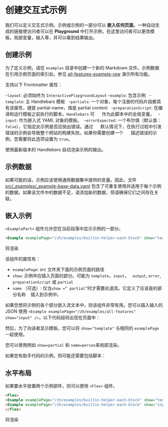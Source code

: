 # 创建交互式示例

我们可以定义交互式示例。示例或示例的一部分可以 **嵌入任何页面**。一种自动生成的链接使访问者可以在 **Playground**
中打开示例，在这里访问者可以更改模板，局部变量，输入等，并可以看到结果输出。

## 创建示例

为了定义示例，请在 `examples` 目录中创建一个新的 Markdown 文件。示例数据在引用示例页面的索引处。参见
[all-features-example-raw](../../examples/all-features.md) 演示所有功能。

支持以下 Frontmatter 属性：

-`layout`: 必须始终为
`InteractivePlaygroundLayout` -`example`: 包含示例   -`template`: 主 Handlebars 模板   -`partials`: 一个对象，每个注册的代码片段都具有该属性，键是 partial-name，值是 partial
content   -`preparationScript`: 在编译和运行模板之前执行的脚本。`Handlebars`
可      作为此脚本中的全局变量。   -`input`: 作为嵌入式 YAML 对象的模板。  -`errorExpected`: 一个布尔值（默认值：
`false`），它指定此示例是否应抛出错误。通过      默认情况下，在执行过程中引发错误的示例会导致整个网站的构建失败。如果你需要创建一个      描述错误的示例，您需要将此选项设置为
`true`。

使用最新版本的 Handlebars 自动渲染示例的输出。

## 示例数据

如果可能的话，示例应该使用通用数据集中提供的变量。因此，文件
[src/\_examples/\_example-base-data.yaml](https://github.com/handlebars-lang/docs/blob/master/src/_examples/_example-base-data.yaml)
包含了可重复使用并适用于每个示例的数据。如果该文件中的数据不足，请添加新的数据，但请确保它们之间存在关联。

## 嵌入示例

`<ExamplePart>` 组件允许您在当前段落中显示示例的一部分。

```md
<Example examplePage="/zh/examples/builtin-helper-each-block" show="template"/>
```

将渲染

<Example examplePage="/zh/examples/builtin-helper-each-block" show="template"/>

该组件的属性有：

- `examplePage`: src 文件夹下面的示例页面的路径
- `show`: 示例中应插入页面的部分。可能为 `template`，`input`，   `output`, `error`, `preparationScript` 或 `partial`
- `name` （可选）: 仅当`show =“ partial”`时才需要此道具。它定义了应该是的部分名称    插入到示例中。

如果您想将示例的各个部分嵌入流文本中，则该组件非常有用。您可以插入输入的 JSON 使用
`<Example examplePage="/zh/examples/all-features" show="input" />`，以下代码段将出现在页面中：

<Example examplePage="/zh/examples/all-features" show="input" />

然后，为了向读者显示模板，您可以将 `show="template"` 与相同的 `examplePage` 一起使用。

<Example examplePage="/zh/examples/all-features" show="template" />

您可以使用例如 `show=partial` 和 `name=person`来局部渲染。

<Example examplePage="/zh/examples/all-features" show="partial" name="person"/>

如果您有助手代码的示例，则可能还需要包括脚本：

<Example examplePage="/zh/examples/all-features" show="preparationScript" />

## 水平布局

如果要水平放置两个示例部件，则可以使用 `<Flex>` 组件。

```md
<Flex>
<Example examplePage="/zh/examples/builtin-helper-each-block" show="template"/>
<Example examplePage="/zh/examples/builtin-helper-each-block" show="input"/>
</Flex>
```

将渲染

<Flex>
<Example examplePage="/zh/examples/builtin-helper-each-block" show="template"/>
<Example examplePage="/zh/examples/builtin-helper-each-block" show="input"/>
</Flex>
